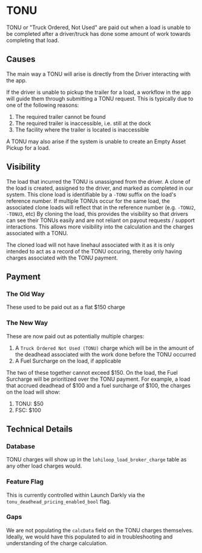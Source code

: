 # TONU

TONU or "Truck Ordered, Not Used" are paid out when a load is unable to be completed after a driver/truck has done some amount of work towards completing that load.

## Causes

The main way a TONU will arise is directly from the Driver interacting with the app.

If the driver is unable to pickup the trailer for a load, a workflow in the app will guide them
through submitting a TONU request. This is typically due to one of the following reasons:

1. The required trailer cannot be found 
1. The required trailer is inaccessible, i.e. still at the dock
1. The facility where the trailer is located is inaccessible

A TONU may also arise if the system is unable to create an Empty Asset Pickup for a load.

## Visibility

The load that incurred the TONU is unassigned from the driver. A clone of the load is created, assigned to the driver, and marked as completed in our system.
This clone load is identifiable by a `-TONU` suffix on the load's reference number. If multiple TONUs occur for the same load, the associated clone loads will reflect that in the reference number (e.g. `-TONU2`, `-TONU3`, etc)
By cloning the load, this provides the visibility so that drivers can see their TONUs easily and are not reliant on payout requests / support interactions. This allows more visibility into the calculation and the charges associated with a TONU.

The cloned load will not have linehaul associated with it as it is only intended to act as a record of the TONU occuring, thereby only having charges associated with the TONU payment.

## Payment

### The Old Way

These used to be paid out as a flat $150 charge

### The New Way

These are now paid out as potentially multiple charges:

1. A `Truck Ordered Not Used (TONU)` charge which will be in the amount of the deadhead associated with the work done before the TONU occurred
1. A Fuel Surcharge on the load, if applicable

The two of these together cannot exceed $150. On the load, the Fuel Surcharge will be prioritized over the TONU payment. For example, a load that accrued deadhead
of $100 and a fuel surcharge of $100, the charges on the load will show:

1. TONU: $50
1. FSC: $100

## Technical Details

### Database

TONU charges will show up in the `lohiloop_load_broker_charge` table as any other load charges would.

### Feature Flag

This is currently controlled within Launch Darkly via the `tonu_deadhead_pricing_enabled_bool` flag.

### Gaps

We are not populating the `calcData` field on the TONU charges themselves. Ideally, we would have this populated to aid in troubleshooting and understanding of the charge calculation.